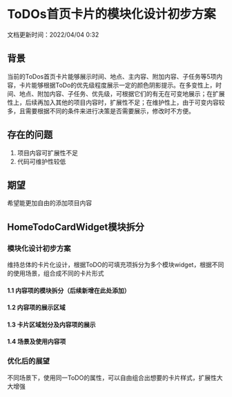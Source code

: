 # ToDOs首页卡片的模块化设计初步方案

文档更新时间：2022/04/04 0:32

## 背景
当前的ToDos首页卡片能够展示时间、地点、主内容、附加内容、子任务等5项内容，卡片能够根据ToDo的优先级程度展示一定的颜色阴影提示。在多变性上，时间、地点、附加内容、子任务、优先级，可根据它们的有无在可变地展示；在扩展性上，后续再加入其他的项目内容时，扩展性不足；在维护性上，由于可变内容较多，且需要根据不同的条件来进行决策是否需要展示，修改时不方便。

## 存在的问题
1. 项目内容可扩展性不足
2. 代码可维护性较低

## 期望
希望能更加自由的添加项目内容

## HomeTodoCardWidget模块拆分

### 模块化设计初步方案
维持总体的卡片化设计，根据ToDO的可填充项拆分为多个模块widget，根据不同的使用场景，组合成不同的卡片形式

#### 1.1 内容项的模块拆分（后续新增在此处添加）


#### 1.2 内容项的展示区域


#### 1.3 卡片区域划分及内容项的展示


#### 1.4 场景及使用内容项


### 优化后的展望
不同场景下，使用同一ToDO的属性，可以自由组合出想要的卡片样式，扩展性大大增强